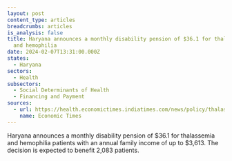 ```yaml
---
layout: post
content_type: articles
breadcrumbs: articles
is_analysis: false
title: Haryana announces a monthly disability pension of $36.1 for thalassemia
  and hemophilia
date: 2024-02-07T13:31:00.000Z
states:
  - Haryana
sectors:
  - Health
subsectors:
  - Social Determinants of Health
  - Financing and Payment
sources:
  - url: https://health.economictimes.indiatimes.com/news/policy/thalassemia-haemophilia-patients-in-haryana-to-get-rs-3000-monthly-disability-pension/107293964
    name: Economic Times
---
```

Haryana announces a monthly disability pension of $36.1 for thalassemia and hemophilia patients with an annual family income of up to $3,613. The decision is expected to benefit 2,083 patients.
